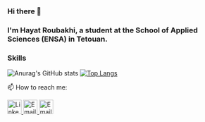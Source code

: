 ### Hi there 👋

### I'm Hayat Roubakhi, a student at the School of Applied Sciences (ENSA) in Tetouan.
### Skills

![Anurag's GitHub stats](https://github-readme-stats.vercel.app/api?username=hayatvyhr&show_icons=true&theme=tokyonight)
[![Top Langs](https://github-readme-stats.vercel.app/api/top-langs/?username=hayatvyhr&layout=donut&theme=tokyonight)](https://github.com/anuraghazra/github-readme-stats)

📫 How to reach me:




<div>
  <a href="https://www.linkedin.com/in/hayat-roubakhi-97ba051b3/">
    <img src="https://upload.wikimedia.org/wikipedia/commons/c/ca/LinkedIn_logo_initials.png" alt="LinkedIn" style="width: 32px; height: 32px;">
  </a>
  <a href="mailto:hayat.roubakhi@etu.uae.ac.ma">
     <img src="https://cdn-icons-png.freepik.com/512/8109/8109673.png" alt="Email" style="width: 32px; height: 32px;">

  </a>
  <a href="https://www.facebook.com/hayat.roubakhi">
     <img src="https://static.vecteezy.com/system/resources/previews/018/930/698/original/facebook-logo-facebook-icon-transparent-free-png.png" alt="Email" style="width: 32px; height: 32px;">

  </a>







</div>



<!--
**hayatvyhr/hayatvyhr** is a ✨ _special_ ✨ repository because its `README.md` (this file) appears on your GitHub profile.

Here are some ideas to get you started:

- 🔭 I’m currently working on ...
- 🌱 I’m currently learning ...
- 👯 I’m looking to collaborate on ...
- 🤔 I’m looking for help with ...
- 💬 Ask me about ...
- 📫 How to reach me: ...
- 😄 Pronouns: ...
- ⚡ Fun fact: ...
-->
